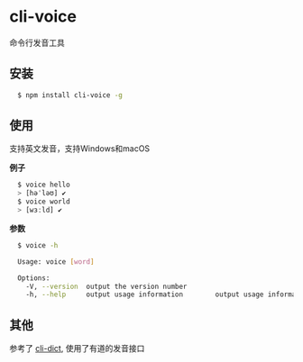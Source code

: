 # cli-voice

命令行发音工具

## 安装
``` bash
  $ npm install cli-voice -g
```

## 使用

支持英文发音，支持Windows和macOS

**例子**
``` bash
  $ voice hello
  > [həˈləʊ] ✔️
  $ voice world
  > [wɜːld] ✔️
```

**参数**
``` bash
  $ voice -h

  Usage: voice [word]

  Options:
    -V, --version  output the version number
    -h, --help     output usage information        output usage information
```

## 其他

参考了 [cli-dict](https://github.com/mistory/cli-dict), 使用了有道的发音接口
